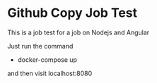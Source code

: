 # Github Copy Job Test
This is a job test for a job on Nodejs and Angular

Just run the command 
- docker-compose up

and then visit localhost:8080

